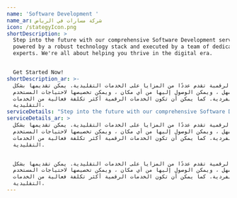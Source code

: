 ```yaml
---
name: 'Software Development '
name_ar: شركة مسارات في الرياض
icon: /stategyIcon.png
shortDescription: >
  Step into the future with our comprehensive Software Development services,
  powered by a robust technology stack and executed by a team of dedicated
  experts. We're all about helping you thrive in the digital era.


  Get Started Now!
shortDescription_ar: >-
  الخدمات الرقمية تقدم عددًا من المزايا على الخدمات التقليدية. يمكن تقديمها بشكل
  أسرع وأسهل ، ويمكن الوصول إليها من أي مكان ، ويمكن تخصيصها لاحتياجات المستخدم
  الفردية. كما يمكن أن تكون الخدمات الرقمية أكثر تكلفة فعالية من الخدمات
  التقليدية.
serviceDetails: "Step into the future with our comprehensive Software Development services, powered by a robust technology stack and executed by a team of dedicated experts. We're all about helping you thrive in the digital era.\n\n### &#x20;                                                          [     Get Started Now!](https://beta.masaratai.com/contactUs \"Get Started Now!\")\n\n## What We Offer - Our Solutions\n\nBackend: We build solid foundations for your digital applications using top-tier backend technologies such as Python with Django, Java with Spring, and Ruby on Rails.\n\n\nFrontend: Get engaging, user-friendly applications with our expertise in leading frontend technologies, including ReactJS and Angular.\n\n\nCloud: We facilitate seamless, scalable, and secure operations with our extensive experience in popular cloud platforms such as Amazon Web Services, Microsoft Azure, and Google Cloud Platform.\n\n\nMobile: Enhance your reach and accessibility with mobile applications built on React Native, designed for both Android and iOS platforms.\n\n\nAI: Unleash the power of Artificial Intelligence in your operations. We employ AI technologies like Python, Tensor Flow, Keras, PyTorch, Sklearn, OpenCV, and Gensim.\n\n\n### &#x20;                                                 [  Book a FREE Consultation!](https://beta.masaratai.com/contactUs)\n\n## Why Your Business Needs Software Development Services\n\nStepping into the digital era with custom software can redefine your business landscape, offering several benefits:\n\n\nDigital Transformation: Switch to digital platforms for higher efficiency and better customer experiences.\n\n\nCustomization: With our services, get software that's tailored to your unique needs, providing an exact fit.\n\nScalability: Our custom software can adapt and grow with your business, eliminating the limitations of standard solutions.\n\nCompetitive Edge: Stand out in the digital race with our innovative software development services.\n\n\nEfficiency & Productivity: Boost your business efficiency and productivity by automating tasks and streamlining processes.\n\nInvesting in software development isn't just about getting a product; it's about creating a tool designed to propel your business forward.\n\n## Why Choose Our Software Development Services?\n\n\nUnleash Innovation: Our advanced technology stack enables us to create unique, customized software solutions, unlocking new possibilities for your business.\n\n\nEnsure Seamless Operations: With our extensive experience in Backend, Frontend, Cloud, and Mobile technologies, we ensure a smooth, cohesive digital experience.\n\n\nEmpower with AI: Leverage the power of AI to boost efficiency, predict outcomes, and make informed strategic decisions.\n\n\nReliable Support: Our dedicated team of experts are always available to provide support and guidance, helping you navigate the digital landscape with ease.\n\n\nFuture-Proof Your Business: By embracing advanced technologies, you set your business on a path of continuous growth and adaptability in the ever-changing digital era.\n\n### &#x20;                                                  Book a Discovery Call! \n\n## Get Started with Masarat Digital\n\nReady to bring your vision to life with our top-tier software development services? Get in touch with us today. Let's transform the future together.\n\n### &#x20;                                                        Contact Us Now!\n\n### Frequently Asked Questions\n\n### &#xA;Q: How experienced is your software development team?\_\n\nA: Our team comprises seasoned professionals with extensive experience in all the technologies we employ.\n\n### Q: What industries do you cater to?\_\n\nA: We offer our software development services to a wide range of industries, from healthcare to HR and supply chain management.\n\n### &#xA;Q: What is the typical timeline for a software development project?\_\n\nA: The timeline depends on the complexity of the project. We provide a detailed timeline after understanding your specific requirements.\n\n### &#xA;Q: Do you provide ongoing support and updates?\_\n\nA: Yes, we provide continuous support and regular updates to ensure the software remains up-to-date and efficient.\n\n### &#xA;Q: How secure are your software development processes?\_\n\nA: Security is a top priority in our software development process. We employ the latest security measures to ensure your data and applications are safe.\n\n\n### Q: How customizable are your software solutions?\_\n\nA: Our software solutions are highly customizable. We tailor our services to meet your unique business needs.\n\n### &#xA;Q: Do you provide training on how to use the software?\_\n\nA: Yes, we provide comprehensive training to ensure you can effectively use and manage the software.\n\n\nQ: Do you have experience in AI-based software development?\_\n------------------------------------------------------------\n\nA: Yes, we have significant experience in AI-based software development and have created AI-driven software solutions for various industries.\n\n### Q: What type of software applications can you develop?\_\n\nA: We can develop a wide range of applications, including web, mobile, and cloud applications.\n\n### &#xA;Q: Can I see examples of your previous software development projects?\_\n\nA: Absolutely. We'd be happy to share our portfolio with you. Please \\[contact us]\\(#) for more details.\n\n\n\n\n"
serviceDetails_ar: >
  الخدمات الرقمية تقدم عددًا من المزايا على الخدمات التقليدية. يمكن تقديمها بشكل
  أسرع وأسهل ، ويمكن الوصول إليها من أي مكان ، ويمكن تخصيصها لاحتياجات المستخدم
  الفردية. كما يمكن أن تكون الخدمات الرقمية أكثر تكلفة فعالية من الخدمات
  التقليدية.


  الخدمات الرقمية تقدم عددًا من المزايا على الخدمات التقليدية. يمكن تقديمها بشكل
  أسرع وأسهل ، ويمكن الوصول إليها من أي مكان ، ويمكن تخصيصها لاحتياجات المستخدم
  الفردية. كما يمكن أن تكون الخدمات الرقمية أكثر تكلفة فعالية من الخدمات
  التقليدية.
---
```


